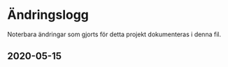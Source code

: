 # Ändringslogg #

Noterbara ändringar som gjorts för detta projekt dokumenteras i denna fil.

## 2020-05-15 ##
